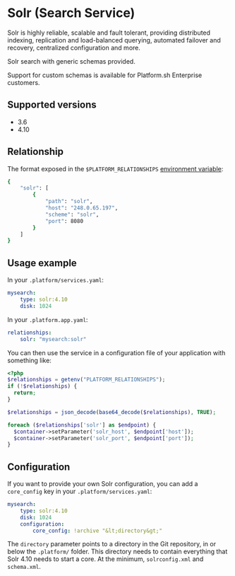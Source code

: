 # Solr (Search Service)

Solr is highly reliable, scalable and fault tolerant, providing distributed
indexing, replication and load-balanced querying, automated failover and
recovery, centralized configuration and more.

Solr search with generic schemas provided.

Support for custom schemas is available for Platform.sh Enterprise customers.

## Supported versions

* 3.6
* 4.10

## Relationship

The format exposed in the ``$PLATFORM_RELATIONSHIPS`` [environment variable](/configuration/environment-variables.md):

```bash
{
    "solr": [
        {
            "path": "solr",
            "host": "248.0.65.197",
            "scheme": "solr",
            "port": 8080
        }
    ]
}
```

## Usage example

In your ``.platform/services.yaml``:

```yaml
mysearch:
    type: solr:4.10
    disk: 1024
```

In your ``.platform.app.yaml``:

```yaml
relationships:
    solr: "mysearch:solr"
```

You can then use the service in a configuration file of your application with something like:

```php
<?php
$relationships = getenv("PLATFORM_RELATIONSHIPS");
if (!$relationships) {
  return;
}

$relationships = json_decode(base64_decode($relationships), TRUE);

foreach ($relationships['solr'] as $endpoint) {
  $container->setParameter('solr_host', $endpoint['host']);
  $container->setParameter('solr_port', $endpoint['port']);
}
```

## Configuration

If you want to provide your own Solr configuration, you can add a `core_config` key in your ``.platform/services.yaml``:

```yaml
mysearch:
    type: solr:4.10
    disk: 1024
    configuration:
        core_config: !archive "&lt;directory&gt;"
```

The `directory` parameter points to a directory in the Git repository, in or below the `.platform/` folder. This directory needs to contain everything that Solr 4.10 needs to start a core. At the minimum, `solrconfig.xml` and `schema.xml`.
